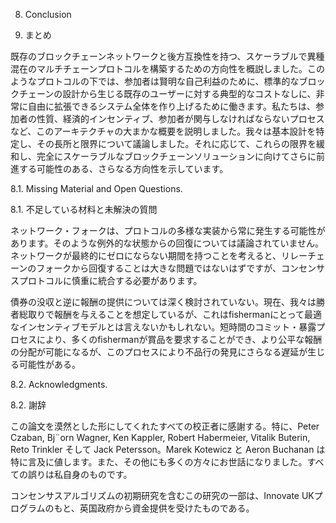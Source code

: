 8. Conclusion

8. まとめ

既存のブロックチェーンネットワークと後方互換性を持つ、スケーラブルで異種混在のマルチチェーンプロトコルを構築するための方向性を概説しました。このようなプロトコルの下では、参加者は賢明な自己利益のために、標準的なブロックチェーンの設計から生じる既存のユーザーに対する典型的なコストなしに、非常に自由に拡張できるシステム全体を作り上げるために働きます。私たちは、参加者の性質、経済的インセンティブ、参加者が関与しなければならないプロセスなど、このアーキテクチャの大まかな概要を説明しました。我々は基本設計を特定し、その長所と限界について議論しました。それに応じて、これらの限界を緩和し、完全にスケーラブルなブロックチェーンソリューションに向けてさらに前進する可能性のある、さらなる方向性を示しています。

8.1. Missing Material and Open Questions.

8.1. 不足している材料と未解決の質問

ネットワーク・フォークは、プロトコルの多様な実装から常に発生する可能性があります。そのような例外的な状態からの回復については議論されていません。ネットワークが最終的にゼロにならない期間を持つことを考えると、リレーチェーンのフォークから回復することは大きな問題ではないはずですが、コンセンサスプロトコルに慎重に統合する必要があります。

債券の没収と逆に報酬の提供については深く検討されていない。現在、我々は勝者総取りで報酬を与えることを想定しているが、これはfishermanにとって最適なインセンティブモデルとは言えないかもしれない。短時間のコミット・暴露プロセスにより、多くのfishermanが賞品を要求することができ、より公平な報酬の分配が可能になるが、このプロセスにより不品行の発見にさらなる遅延が生じる可能性がある。

8.2. Acknowledgments.

8.2. 謝辞

この論文を漠然とした形にしてくれたすべての校正者に感謝する。特に、Peter Czaban, Bj¨orn Wagner, Ken Kappler, Robert Habermeier, Vitalik Buterin, Reto Trinkler そして Jack Petersson。Marek Kotewicz と Aeron Buchanan は特に言及に値します。また、その他にも多くの方々にお世話になりました。すべての誤りは私自身のものです。

コンセンサスアルゴリズムの初期研究を含むこの研究の一部は、Innovate UKプログラムのもと、英国政府から資金提供を受けたものである。
